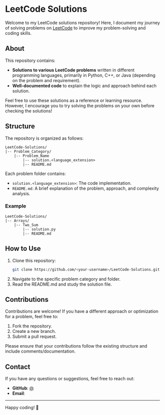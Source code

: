 # LeetCode Solutions

Welcome to my LeetCode solutions repository! Here, I document my journey of solving problems on [LeetCode](https://leetcode.com/) to improve my problem-solving and coding skills.

## About
This repository contains:
- **Solutions to various LeetCode problems** written in different programming languages, primarily in Python, C++, or Java (depending on the problem and requirement).
- **Well-documented code** to explain the logic and approach behind each solution.

Feel free to use these solutions as a reference or learning resource. However, I encourage you to try solving the problems on your own before checking the solutions!

## Structure
The repository is organized as follows:
```
LeetCode-Solutions/
|-- Problem_Category/
    |-- Problem_Name
        |-- solution.<language_extension>
        |-- README.md
```
Each problem folder contains:
- `solution.<language_extension>`: The code implementation.
- `README.md`: A brief explanation of the problem, approach, and complexity analysis.

### Example
```
LeetCode-Solutions/
|-- Arrays/
    |-- Two_Sum
        |-- solution.py
        |-- README.md
```

## How to Use
1. Clone this repository:
   ```bash
   git clone https://github.com/<your-username>/LeetCode-Solutions.git
   ```
2. Navigate to the specific problem category and folder.
3. Read the README.md and study the solution file.

## Contributions
Contributions are welcome! If you have a different approach or optimization for a problem, feel free to:
1. Fork the repository.
2. Create a new branch.
3. Submit a pull request.

Please ensure that your contributions follow the existing structure and include comments/documentation.

## Contact
If you have any questions or suggestions, feel free to reach out:
- **GitHub**: [@<your-username>](https://github.com/<your-username>)
- **Email**: <your-email>

---

Happy coding! 🚀

